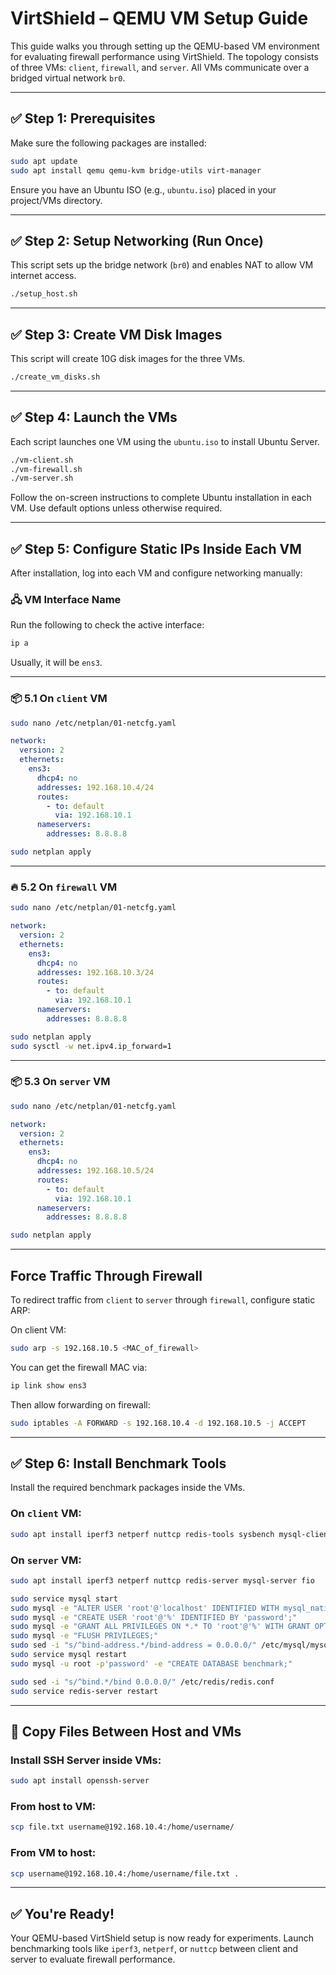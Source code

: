 
# VirtShield – QEMU VM Setup Guide

This guide walks you through setting up the QEMU-based VM environment for evaluating firewall performance using VirtShield. The topology consists of three VMs: `client`, `firewall`, and `server`. All VMs communicate over a bridged virtual network `br0`.

---

## ✅ Step 1: Prerequisites

Make sure the following packages are installed:

```bash
sudo apt update
sudo apt install qemu qemu-kvm bridge-utils virt-manager
```

Ensure you have an Ubuntu ISO (e.g., `ubuntu.iso`) placed in your project/VMs directory.

---

## ✅ Step 2: Setup Networking (Run Once)

This script sets up the bridge network (`br0`) and enables NAT to allow VM internet access.

```bash
./setup_host.sh
```

---

## ✅ Step 3: Create VM Disk Images

This script will create 10G disk images for the three VMs.

```bash
./create_vm_disks.sh
```

---

## ✅ Step 4: Launch the VMs

Each script launches one VM using the `ubuntu.iso` to install Ubuntu Server.

```bash
./vm-client.sh
./vm-firewall.sh
./vm-server.sh
```

Follow the on-screen instructions to complete Ubuntu installation in each VM. Use default options unless otherwise required.

---

## ✅ Step 5: Configure Static IPs Inside Each VM

After installation, log into each VM and configure networking manually:

### 🖧 VM Interface Name

Run the following to check the active interface:

```bash
ip a
```

Usually, it will be `ens3`.

---

### 📦 5.1 On `client` VM

```bash
sudo nano /etc/netplan/01-netcfg.yaml
```

```yaml
network:
  version: 2
  ethernets:
    ens3:
      dhcp4: no
      addresses: 192.168.10.4/24
      routes:
        - to: default
          via: 192.168.10.1
      nameservers:
        addresses: 8.8.8.8
```

```bash
sudo netplan apply
```

---

### 🔥 5.2 On `firewall` VM

```bash
sudo nano /etc/netplan/01-netcfg.yaml
```

```yaml
network:
  version: 2
  ethernets:
    ens3:
      dhcp4: no
      addresses: 192.168.10.3/24
      routes:
        - to: default
          via: 192.168.10.1
      nameservers:
        addresses: 8.8.8.8
```

```bash
sudo netplan apply
sudo sysctl -w net.ipv4.ip_forward=1
```

---

### 📦 5.3 On `server` VM

```bash
sudo nano /etc/netplan/01-netcfg.yaml
```

```yaml
network:
  version: 2
  ethernets:
    ens3:
      dhcp4: no
      addresses: 192.168.10.5/24
      routes:
        - to: default
          via: 192.168.10.1
      nameservers:
        addresses: 8.8.8.8
```

```bash
sudo netplan apply
```

---

## Force Traffic Through Firewall

To redirect traffic from `client` to `server` through `firewall`, configure static ARP:

On client VM:
```bash
sudo arp -s 192.168.10.5 <MAC_of_firewall>
```

You can get the firewall MAC via:
```bash
ip link show ens3
```

Then allow forwarding on firewall:
```bash
sudo iptables -A FORWARD -s 192.168.10.4 -d 192.168.10.5 -j ACCEPT
```

---

## ✅ Step 6: Install Benchmark Tools

Install the required benchmark packages inside the VMs.

### On `client` VM:
```bash
sudo apt install iperf3 netperf nuttcp redis-tools sysbench mysql-client fio traceroute
```

### On `server` VM:
```bash
sudo apt install iperf3 netperf nuttcp redis-server mysql-server fio

sudo service mysql start
sudo mysql -e "ALTER USER 'root'@'localhost' IDENTIFIED WITH mysql_native_password BY 'password';"
sudo mysql -e "CREATE USER 'root'@'%' IDENTIFIED BY 'password';"
sudo mysql -e "GRANT ALL PRIVILEGES ON *.* TO 'root'@'%' WITH GRANT OPTION;"
sudo mysql -e "FLUSH PRIVILEGES;"
sudo sed -i "s/^bind-address.*/bind-address = 0.0.0.0/" /etc/mysql/mysql.conf.d/mysqld.cnf
sudo service mysql restart
sudo mysql -u root -p'password' -e "CREATE DATABASE benchmark;"

sudo sed -i "s/^bind.*/bind 0.0.0.0/" /etc/redis/redis.conf
sudo service redis-server restart
```

---

## 🔄 Copy Files Between Host and VMs

### Install SSH Server inside VMs:
```bash
sudo apt install openssh-server
```

### From host to VM:
```bash
scp file.txt username@192.168.10.4:/home/username/
```

### From VM to host:
```bash
scp username@192.168.10.4:/home/username/file.txt .
```

---

## ✅ You're Ready!

Your QEMU-based VirtShield setup is now ready for experiments. Launch benchmarking tools like `iperf3`, `netperf`, or `nuttcp` between client and server to evaluate firewall performance.
